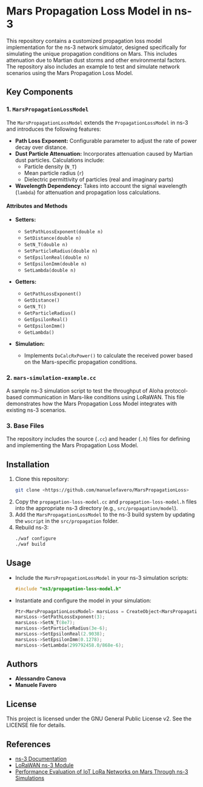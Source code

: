 # Mars Propagation Loss Model in ns-3

This repository contains a customized propagation loss model implementation for the ns-3 network simulator, designed specifically for simulating the unique propagation conditions on Mars. This includes attenuation due to Martian dust storms and other environmental factors. The repository also includes an example to test and simulate network scenarios using the Mars Propagation Loss Model.

## Key Components

### 1. `MarsPropagationLossModel`
The `MarsPropagationLossModel` extends the `PropagationLossModel` in ns-3 and introduces the following features:

- **Path Loss Exponent:** Configurable parameter to adjust the rate of power decay over distance.
- **Dust Particle Attenuation:** Incorporates attenuation caused by Martian dust particles. Calculations include:
  - Particle density (`N_T`)
  - Mean particle radius (`r`)
  - Dielectric permittivity of particles (real and imaginary parts)
- **Wavelength Dependency:** Takes into account the signal wavelength (`lambda`) for attenuation and propagation loss calculations.

#### Attributes and Methods
- **Setters:**
  - `SetPathLossExponent(double n)`
  - `SetDistance(double n)`
  - `SetN_T(double n)`
  - `SetParticleRadius(double n)`
  - `SetEpsilonReal(double n)`
  - `SetEpsilonImm(double n)`
  - `SetLambda(double n)`

- **Getters:**
  - `GetPathLossExponent()`
  - `GetDistance()`
  - `GetN_T()`
  - `GetParticleRadius()`
  - `GetEpsilonReal()`
  - `GetEpsilonImm()`
  - `GetLambda()`

- **Simulation:**
  - Implements `DoCalcRxPower()` to calculate the received power based on the Mars-specific propagation conditions.

### 2. `mars-simulation-example.cc`
A sample ns-3 simulation script to test the throughput of Aloha protocol-based communication in Mars-like conditions using LoRaWAN. This file demonstrates how the Mars Propagation Loss Model integrates with existing ns-3 scenarios.

### 3. Base Files
The repository includes the source (`.cc`) and header (`.h`) files for defining and implementing the Mars Propagation Loss Model.

## Installation
1. Clone this repository:
   ```bash
   git clone <https://github.com/manuelefavero/MarsPropagationLoss>
   ```
2. Copy the `propagation-loss-model.cc` and `propagation-loss-model.h` files into the appropriate ns-3 directory (e.g., `src/propagation/model`).
3. Add the `MarsPropagationLossModel` to the ns-3 build system by updating the `wscript` in the `src/propagation` folder.
4. Rebuild ns-3:
   ```bash
   ./waf configure
   ./waf build
   ```

## Usage
- Include the `MarsPropagationLossModel` in your ns-3 simulation scripts:
  ```cpp
  #include "ns3/propagation-loss-model.h"
  ```
- Instantiate and configure the model in your simulation:
  ```cpp
  Ptr<MarsPropagationLossModel> marsLoss = CreateObject<MarsPropagationLossModel>();
  marsLoss->SetPathLossExponent(3);
  marsLoss->SetN_T(8e7);
  marsLoss->SetParticleRadius(3e-6);
  marsLoss->SetEpsilonReal(2.9038);
  marsLoss->SetEpsilonImm(0.1278);
  marsLoss->SetLambda(299792458.0/868e-6);
  ```

## Authors
- **Alessandro Canova**
- **Manuele Favero**

## License
This project is licensed under the GNU General Public License v2. See the LICENSE file for details.

## References
- [ns-3 Documentation](https://www.nsnam.org/documentation/)
- [LoRaWAN ns-3 Module](https://github.com/signetlabdei/lorawan)
- [Performance Evaluation of IoT LoRa Networks on Mars Through ns-3 Simulations](https://arxiv.org/abs/2412.19549)

